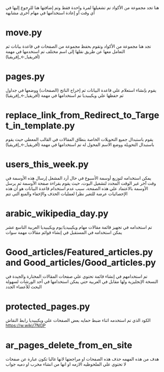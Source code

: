 هنا تجد مجموعة من الأكواد تم تشغيلها لمرة واحدة فقط وتم إضافتها هنا للرجوع إليها في أي وقت أو إعادة استخدامها في مهام أخرى مشابهة


# move.py
تجد هنا مجموعة من الأكواد وتقوم بحفظ مجموعة من  الصفحات في قاعدة بيانات ثم التعامل معها عن طريق نقلها إلى اسم مختلف
تم استخدمها في مهمة (أفريقيا_←_إفريقيا)

# pages.py
يقوم بإنشاء استعلام علي قاعدة البيانات ثم إخراج الناتج (الصفحات) ووضعها في جداول ثم حفظها علي ويكيبيديا
تم استخدامها في مهمة (أفريقيا_←_إفريقيا)

# replace_link_from_Redirect_to_Target_in_template.py
يقوم باستبدال جميع التحويلات الخاصة بنطاق المقالات في القالب المعطي حيث يقوم باستبدال التحويلة ووضع الاسم المحول له
تم استخدامها في مهمة (أفريقيا_←_إفريقيا)

# users_this_week.py

يمكن استخدامه لتوزيع أوسمة الأسبوع في حال أرد المشغل إرسال هذه الأوسمة في وقت آخر غير الوقت المحدد لتشغيل البوت، حيث
يقوم
بقراءة صفحة الأوسمة ثم يرسل الأوسمة بالاعتماد علي هذه الصفحة، سبب عدم استخدام قاعدة البيانات هو أن هذه الإحصائيات عرضة
للتغير نظرا لعمليات الحذف والإخفاء والمنع التي تتم

# arabic_wikipedia_day.py

تم استخدامه في تجهيز قائمة مقالات مهام ويكيبيديا:يوم ويكيبيديا العربية التاسع عشر يمكن استخدامه في المستقبل في إنشاء
قوائم
مقالات مهمة سوات

# Good_articles/Featured_articles.py and Good_articles/Good_articles.py

تم استخدامهم في إنشاء قائمة تحتوي علي صفحات المقالات المختارة والجيدة في النسخة الإنجليزية ولها مقابل في العربية حتي
يمكن
استخدامها في أحد الورشات لسهولة البحث للأعضاء الجدد

# protected_pages.py

الكود الذي تم استخدمه اثناء ضبط حمايه بعض الصفحات علي ويكيبيديا
رابط النقاش  https://w.wiki/7NGP

# ar_pages_delete_from_en_site

هدف من هذه المهمه حذف هذه الصفحات او مراجعتها لانها غالبا تكون عبارة عن صفحات لا تحتوي علي الملحوظيه الازمه او انها من
انشاء مخرب او دميه جواب